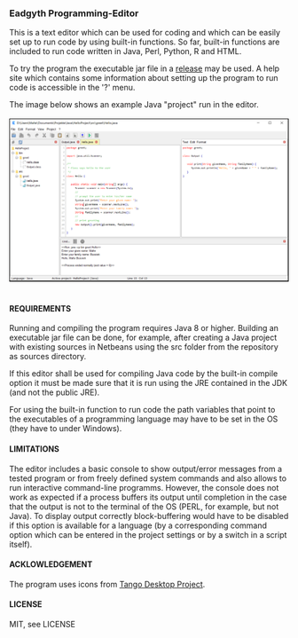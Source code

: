 <h3>Eadgyth Programming-Editor</h3>
<p>
This is a text editor which can be used for coding and which can be easily set up to run
code by using built-in functions. So far, built-in functions are included to run code
written in Java, Perl, Python, R and HTML.
<br>
<p> 
To try the program the executable jar file in a
<a href="https://github.com/Eadgyth/Programming-Editor/releases">release</a> may be used.
A help site which contains some information about setting up the program to run
code is accessible in the '?' menu.
<br>
<p>
The image below shows an example Java "project" run in the editor.
<br>
<br>
<img src="docs/images/ExampleProject.png" width="700"/><br><br>
<h4>REQUIREMENTS</h4>
<p>
Running and compiling the program requires Java 8 or higher. Building an executable jar
file can be done, for example, after creating a Java project with existing sources in
Netbeans using the src folder from the repository as sources directory.
<p>
If this editor shall be used for compiling Java code by the built-in compile option it must
be made sure that it is run using the JRE contained in the JDK (and not the public JRE).
<p>
For using the built-in function to run code the path variables that point to the executables
of a programming language may have to be set in the OS (they have to under Windows).
<br>
<h4>LIMITATIONS</h4>
<p>
The editor includes a basic console to show output/error messages from a tested program
or from freely defined system commands and also allows to run interactive command-line
programms. However, the console does not work as expected if a process buffers its
output until completion in the case that the output is not to the terminal of the OS
(PERL, for example, but not Java). To display output correctly block-buffering would
have to be disabled if this option is available for a language (by a corresponding
command option which can be entered in the project settings or by a switch in a script
itself).
<br>
<h4>ACKLOWLEDGEMENT</h4>
<p>
The program uses icons from
<a href="https://github.com/Distrotech/tango-icon-theme">Tango Desktop Project</a>.
<br>
<h4>LICENSE</h4>
<p>
MIT, see LICENSE<br>
